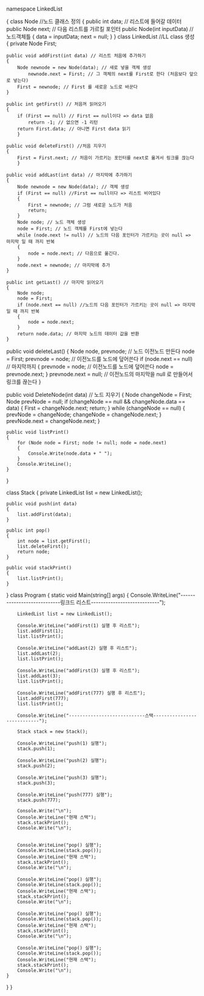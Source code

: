 namespace LinkedList

{
    class Node //노드 클래스 정의
    {
        public int data; // 리스트에 들어갈 데이터
        public Node next; // 다음 리스트를 가르킬 포인터
        public Node(int inputData) // 노드객체틀
        {
            data = inputData;
            next = null;
        }
}
class LinkedList //LL class 생성
{
    private Node First;

    public void addFirst(int data) // 리스트 처음에 추가하기
    {
        Node newnode = new Node(data); // 새로 넣을 객체 생성
            newnode.next = First; // 그 객체의 next를 First로 한다 (처음보다 앞으로 넣는다)
        First = newnode; // First 를 새로운 노드로 바꾼다
    }

    public int getFirst() // 처음꺼 읽어오기
    {
        if (First == null) // First == null이다 => data 없음
            return -1; // 없으면 -1 리턴
        return First.data; // 아니면 First data 읽기
        }

    public void deleteFirst() //처음 지우기
    {
        First = First.next; // 처음이 가르키는 포인터를 next로 옮겨서 링크를 끊는다
        }

    public void addLast(int data) // 마지막에 추가하기
    {
        Node newnode = new Node(data); // 객체 생성
        if (First == null) //First == null이다 => 리스트 비어있다
        {
            First = newnode; // 그럼 새로운 노드가 처음
            return;
        }
        Node node; // 노드 객체 생성
        node = First; // 노드 객체를 First에 넣는다
        while (node.next != null) // 노드의 다음 포인터가 가르키는 곳이 null => 마지막 일 때 까지 반복
        {
            node = node.next; // 다음으로 옮긴다.
        }
        node.next = newnode; // 마지막에 추가
    }

    public int getLast() // 마지막 읽어오기
    {
        Node node;
        node = First;
        if (node.next == null) //노드의 다음 포인터가 가르키는 곳이 null => 마지막 일 때 까지 반복
        {
            node = node.next;
        }
        return node.data; // 마지막 노드의 데이터 값을 반환
    }

 public void deleteLast()
    {
        Node node, prevnode; //  노드 이전노드 만든다
        node = First;
        prevnode = node; // 이전노드를 노드에 덮어쓴다
        if (node.next == null) // 마지막까지
        {
            prevnode = node; // 이전노드를 노드에 덮어쓴다
            node = prevnode.next;
        }
            prevnode.next = null; // 이전노드의 마지막을  null 로 만들어서 링크를 끊는다
    }
    
  public void DeleteNode(int data) // 노드 지우기
    {
        Node changeNode = First; 
        Node prevNode = null;
        if (changeNode == null && changeNode.data == data)
        {
            First = changeNode.next;
            return;
        }
        while (changeNode == null) 
        {
            prevNode = changeNode;
            changeNode = changeNode.next;
        }
        prevNode.next = changeNode.next;
    }

    public void listPrint()
    {
        for (Node node = First; node != null; node = node.next)
        {
            Console.Write(node.data + " ");
        }
        Console.WriteLine();
    }
}

class Stack
{
    private LinkedList list = new LinkedList();

    public void push(int data)
    {
        list.addFirst(data);
    }

    public int pop()
    {
        int node = list.getFirst();
        list.deleteFirst();
        return node;
    }

    public void stackPrint()
    {
        list.listPrint();
    }
}
class Program
{
    static void Main(string[] args)
    {
        Console.WriteLine("----------------------------링크드 리스트----------------------------");

        LinkedList list = new LinkedList();

        Console.WriteLine("addFirst(1) 실행 후 리스트");
        list.addFirst(1);
        list.listPrint();

        Console.WriteLine("addLast(2) 실행 후 리스트");
        list.addLast(2);
        list.listPrint();

        Console.WriteLine("addFirst(3) 실행 후 리스트");
        list.addLast(3);
        list.listPrint();

        Console.WriteLine("addFirst(777) 실행 후 리스트");
        list.addFirst(777);
        list.listPrint();

        Console.WriteLine("----------------------------스택----------------------------");

        Stack stack = new Stack();

        Console.WriteLine("push(1) 실행");
        stack.push(1);

        Console.WriteLine("push(2) 실행");
        stack.push(2);

        Console.WriteLine("push(3) 실행");
        stack.push(3);

        Console.WriteLine("push(777) 실행");
        stack.push(777);

        Console.Write("\n");
        Console.WriteLine("현재 스택");
        stack.stackPrint();
        Console.Write("\n");


        Console.WriteLine("pop() 실행");
        Console.WriteLine(stack.pop());
        Console.WriteLine("현재 스택");
        stack.stackPrint();
        Console.Write("\n");

        Console.WriteLine("pop() 실행");
        Console.WriteLine(stack.pop());
        Console.WriteLine("현재 스택");
        stack.stackPrint();
        Console.Write("\n");

        Console.WriteLine("pop() 실행");
        Console.WriteLine(stack.pop());
        Console.WriteLine("현재 스택");
        stack.stackPrint();
        Console.Write("\n");

        Console.WriteLine("pop() 실행");
        Console.WriteLine(stack.pop());
        Console.WriteLine("현재 스택");
        stack.stackPrint();
        Console.Write("\n");
    }
}
}
